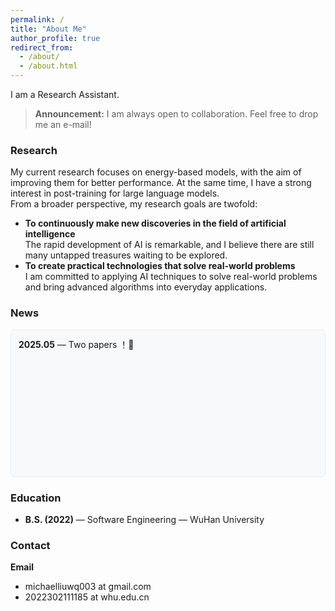 ```yaml
---
permalink: /
title: "About Me"
author_profile: true
redirect_from: 
  - /about/
  - /about.html
---
```


I am a Research Assistant.

> **Announcement:** I am always open to collaboration. Feel free to drop me an e-mail!

### Research


My current research focuses on energy-based models, with the aim of improving them for better performance. At the same time, I have a strong interest in post-training for large language models.
</br>
From a broader perspective, my research goals are twofold:
-  **To continuously make new discoveries in the field of artificial intelligence**</br>
The rapid development of AI is remarkable, and I believe there are still many untapped treasures waiting to be explored.
-  **To create practical technologies that solve real-world problems**</br>
I am committed to applying AI techniques to solve real-world problems and bring advanced algorithms into everyday applications.




### News


<!-- - **2025.05** — Two papers ! -->
<div style="
height: 210px; 
overflow-y: auto; 
padding: 12px; 
background-color: #f8f9fa;
border-radius: 6px; 
border: 1px solid #e9ecef;
">
  <!-- 滚动条美化样式 (仅支持WebKit内核浏览器) -->
  <style>
    /* 滚动条整体宽度 */
    div::-webkit-scrollbar {
      width: 6px;
    }
    /* 滚动条轨道 */
    div::-webkit-scrollbar-track {
      background: #f1f1f1;
      border-radius: 3px;
    }
    /* 滚动条滑块 */
    div::-webkit-scrollbar-thumb {
      background: #c1c1c1;
      border-radius: 3px;
    }
    /* 滑块悬停效果 */
    div::-webkit-scrollbar-thumb:hover {
      background: #a8a8a8;
    }
  </style>


<ul style="list-style-type: none; padding-left: 0; margin: 0;">
    <li style="margin-bottom: 12px;"><strong>2025.05</strong> — Two papers ！🥰</li>


  </ul>


</div>



### Education


- **B.S. (2022)** — Software Engineering — WuHan University  

### Contact


 **Email**  
- michaelliuwq003 at gmail.com
- 2022302111185 at whu.edu.cn